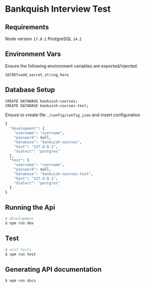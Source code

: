 # Bankquish Interview Test

## Requirements

Node version `17.0.1`
PostgreSQL `14.2`

## Environment Vars

Ensure the following environment variables are exported/injected.

```
SECRET=add_secret_string_here
```

## Database Setup

```bash
CREATE DATABASE bankuish-courses;
CREATE DATABASE bankuish-courses-test;
```

Ensure to create file `./config/config.json` and insert configuration
```bash
{
  "development": {
    "username": "username",
    "password": null,
    "database": "bankuish-courses",
    "host": "127.0.0.1",
    "dialect": "postgres"
  },
  "test": {
    "username": "username",
    "password": null,
    "database": "bankuish-courses-test",
    "host": "127.0.0.1",
    "dialect": "postgres"
  }
}

```

## Running the Api
```bash
# development
$ npm run dev
```

## Test

```bash
# unit tests
$ npm run test
```

## Generating API documentation
```bash
$ npm run docs
```